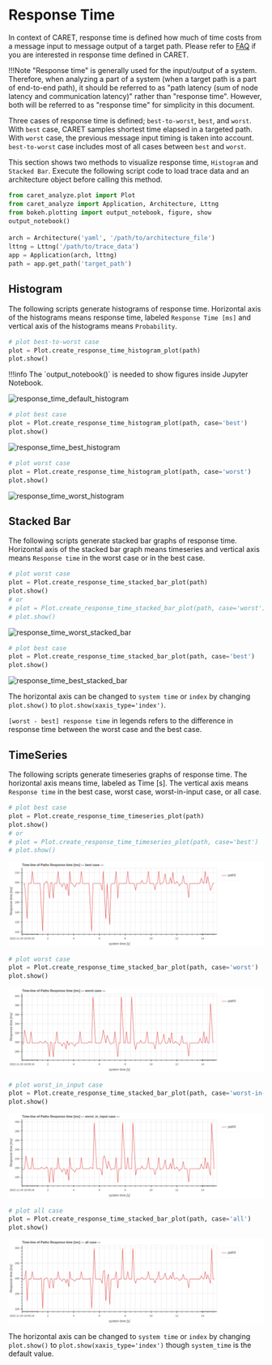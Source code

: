 # Response Time

In context of CARET, response time is defined how much of time costs from a message input to message output of a target path.
Please refer to [FAQ](../../faq/faq.md#how-response-time-is-calculated) if you are interested in response time defined in CARET.

<prettier-ignore-start>
!!!Note
    "Response time" is generally used for the input/output of a system.
    Therefore, when analyzing a part of a system (when a target path is a part of end-to-end path), it should be referred to as "path latency (sum of node latency and communication latency)" rather than "response time".
    However, both will be referred to as "response time" for simplicity in this document.
<prettier-ignore-end>

Three cases of response time is defined; `best-to-worst`, `best`, and `worst`. With `best` case, CARET samples shortest time elapsed in a targeted path. With `worst` case, the previous message input timing is taken into account. `best-to-worst` case includes most of all cases between `best` and `worst`.

This section shows two methods to visualize response time, `Histogram` and `Stacked Bar`.
Execute the following script code to load trace data and an architecture object before calling this method.

```python
from caret_analyze.plot import Plot
from caret_analyze import Application, Architecture, Lttng
from bokeh.plotting import output_notebook, figure, show
output_notebook()

arch = Architecture('yaml', '/path/to/architecture_file')
lttng = Lttng('/path/to/trace_data')
app = Application(arch, lttng)
path = app.get_path('target_path')
```

## Histogram

The following scripts generate histograms of response time. Horizontal axis of the histograms means response time, labeled `Response Time [ms]` and vertical axis of the histograms means `Probability`.

```python
# plot best-to-worst case
plot = Plot.create_response_time_histogram_plot(path)
plot.show()
```

<prettier-ignore-start>
!!!info
    The `output_notebook()` is needed to show figures inside Jupyter Notebook.
<prettier-ignore-end>

![response_time_default_histogram](../../imgs/response_time_default_histogram.png)

```python
# plot best case
plot = Plot.create_response_time_histogram_plot(path, case='best')
plot.show()
```

![response_time_best_histogram](../../imgs/response_time_best_histogram.png)

```python
# plot worst case
plot = Plot.create_response_time_histogram_plot(path, case='worst')
plot.show()
```

![response_time_worst_histogram](../../imgs/response_time_worst_histogram.png)

## Stacked Bar

The following scripts generate stacked bar graphs of response time.
Horizontal axis of the stacked bar graph means timeseries and vertical axis means `Response time` in the worst case or in the best case.

```python
# plot worst case
plot = Plot.create_response_time_stacked_bar_plot(path)
plot.show()
# or
# plot = Plot.create_response_time_stacked_bar_plot(path, case='worst')
# plot.show()
```

![response_time_worst_stacked_bar](../../imgs/response_time_worst_stacked_bar.png)

```python
# plot best case
plot = Plot.create_response_time_stacked_bar_plot(path, case='best')
plot.show()
```

![response_time_best_stacked_bar](../../imgs/response_time_best_stacked_bar.png)

The horizontal axis can be changed to `system time` or `index` by changing `plot.show()` to `plot.show(xaxis_type='index')`.

`[worst - best] response time` in legends refers to the difference in response time between the worst case and the best case.

## TimeSeries

The following scripts generate timeseries graphs of response time. The horizontal axis means time, labeled as Time [s]. The vertical axis means `Response time` in the best case, worst case, worst-in-input case, or all case.

```python
# plot best case
plot = Plot.create_response_time_timeseries_plot(path)
plot.show()
# or
# plot = Plot.create_response_time_timeseries_plot(path, case='best')
# plot.show()
```

![response_time_timeseries_best](../../imgs/response_time_timeseries_best.png)

```python
# plot worst case
plot = Plot.create_response_time_stacked_bar_plot(path, case='worst')
plot.show()
```

![response_time_timeseries_worst](../../imgs/response_time_timeseries_worst.png)

```python
# plot worst_in_input case
plot = Plot.create_response_time_stacked_bar_plot(path, case='worst-in-input')
plot.show()
```

![response_time_timeseries_worst_in_input](../../imgs/response_time_timeseries_worst_in_input.png)

```python
# plot all case
plot = Plot.create_response_time_stacked_bar_plot(path, case='all')
plot.show()
```

![response_time_timeseries_all](../../imgs/response_time_timeseries_all.png)

The horizontal axis can be changed to `system time` or `index` by changing `plot.show()` to `plot.show(xaxis_type='index')` though `system_time` is the default value.